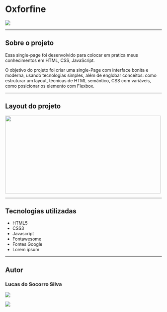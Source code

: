 <h1>Oxforfine</h1>

<img src="https://img.shields.io/badge/license-MIT-green.svg">

<hr>


<h2>Sobre o projeto</h2>
<p>Essa single-page foi desenvolvido para colocar em pratica meus conhecimentos em HTML, CSS, JavaScript.</p>
<p>O objetivo do projeto foi criar uma single-Page com interface bonita e moderna, usando tecnologias simples, além de englobar conceitos: como estruturar um layout, técnicas de HTML semântico, CSS com variáveis, como posicionar os elemento com Flexbox.</p>
<hr>
<h2>Layout do projeto</h2>
<img style="object-fit: cover;" src="https://user-images.githubusercontent.com/73509715/159358868-101d5fbc-0606-45ed-b9a1-2c2470665ff8.png" width="500px" height="250px"></img>
<hr>
<h2>Tecnologias utilizadas</h2>
<ul>
<li>HTML5</li>
<li>CSS3</li>
<li>Javascript</li>
<li>Fontawesome</li>
<li>Fontes Google</li>
<li>Lorem ipsum</li>
</ul>

<hr>
<h2>Autor</h2>
<h3>Lucas do Socorro Silva</h3>



<a href="https://www.linkedin.com/in/luquinhasssilva/"><img src="https://img.shields.io/badge/LinkedIn-0077B5?style=for-the-badge&logo=linkedin&logoColor=white"></a>

<a href="mailto:someone@lucassocorrosilva@gmail.com"><img src="https://img.shields.io/badge/Gmail-D14836?style=for-the-badge&logo=gmail&logoColor=white"></a>



